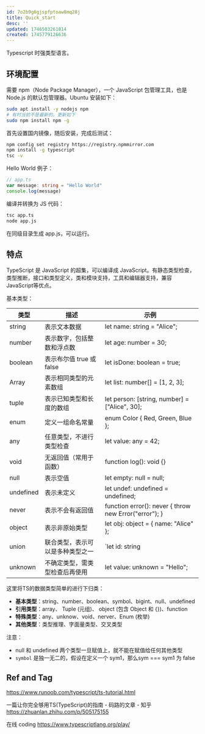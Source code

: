 ```yaml
---
id: 7o2b9g6gjspfptoaw8mq28j
title: Quick_start
desc: ''
updated: 1746503261814
created: 1745779126636
---
```


Typescript 时强类型语言。

## 环境配置

需要 npm（Node Package Manager），一个 JavaScript 包管理工具，也是 Node.js 的默认包管理器。Ubuntu 安装如下：

```bash
sudo apt install -y nodejs npm
# 有时当前不是最新的，更新如下
sudo npm install npm -g
```

首先设置国内镜像，随后安装，完成后测试：

```bash
npm config set registry https://registry.npmmirror.com
npm install -g typescript
tsc -v
```

Hello World 例子：

```ts
// app.ts
var message: string = "Hello World" 
console.log(message)
```

编译并转换为 JS 代码：

```bash
tsc app.ts
node app.js
```

在同级目录生成 app.js，可以运行。

## 特点

TypeScript 是 JavaScript 的超集，可以编译成 JavaScript。有静态类型检查，类型推断，接口和类型定义，类和模块支持，工具和编辑器支持，兼容 JavaScript等优点。

基本类型：


| 类型      | 描述                             | 示例                                 |
| --------- | -------------------------------- | ------------------------------------ |
| string    | 表示文本数据                     | let name: string = "Alice";          |
| number    | 表示数字，包括整数和浮点数       | let age: number = 30;                |
| boolean   | 表示布尔值 true 或 false         | let isDone: boolean = true;          |
| Array     | 表示相同类型的元素数组           | let list: number[] = [1, 2, 3];      |
| tuple     | 表示已知类型和长度的数组         | let person: [string, number] = ["Alice", 30];|
| enum      | 定义一组命名常量                 | enum Color { Red, Green, Blue };     |
| any       | 任意类型，不进行类型检查         | let value: any = 42;                 |
| void      | 无返回值（常用于函数）           | function log(): void {}              |
| null      | 表示空值                         | let empty: null = null;              |
| undefined | 表示未定义                       | let undef: undefined = undefined;    |
| never     | 表示不会有返回值                 | function error(): never { throw new Error("error"); } |
| object    | 表示非原始类型                   | let obj: object = { name: "Alice" }; |
| union     | 联合类型，表示可以是多种类型之一 | `let id: string                      |
| unknown   | 不确定类型，需类型检查后再使用   | let value: unknown = "Hello";          |

这里将TS的数据类型简单的进行下归类：
- **基本类型**：string、number、boolean、symbol、bigint、null、undefined
- **引用类型**：array、 Tuple (元组)、 object (包含 Object 和 {})、function
- **特殊类型**：any、unknow、void、nerver、Enum (枚举)
- **其他类型**：类型推理、字面量类型、交叉类型

注意：
- null 和 undefined 两个类型一旦赋值上，就不能在赋值给任何其他类型
- `symbol` 是独一无二的，假设在定义一个 sym1，那么sym === sym1 为 false

## Ref and Tag

https://www.runoob.com/typescript/ts-tutorial.html

一篇让你完全够用TS(TypeScript)的指南 - 码路的文章 - 知乎
https://zhuanlan.zhihu.com/p/505175155

在线 coding
https://www.typescriptlang.org/play/